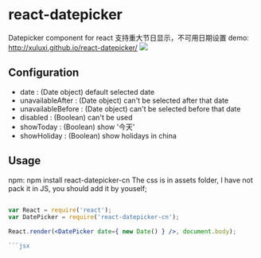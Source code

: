 react-datepicker
================
Datepicker component for react 支持重大节日显示，不可用日期设置
demo: http://xuluxi.github.io/react-datepicker/
![](http://xuluxi.github.io/react-datepicker/img/demo.png)

## Configuration

- date : (Date object) default selected date
- unavailableAfter : (Date object) can't be selected after that date
- unavailableBefore : (Date object) can't be selected before that date
- disabled : (Boolean) can't be used
- showToday : (Boolean) show '今天'
- showHoliday : (Boolean) show holidays in china

## Usage 
npm: npm install react-datepicker-cn
The css is in assets folder, I have not pack it in JS, you should add it by youself;
```jsx

var React = require('react');
var DatePicker = require('react-datepicker-cn');

React.render(<DatePicker date={ new Date() } />, document.body);

```jsx

